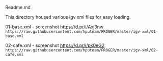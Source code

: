 Readme.md

This directory housed various igv xml files for easy loading.


01-base.xml - screenshot https://d.pr/i/Axj3nw     
`https://raw.githubusercontent.com/hputnam/FROGER/master/igv-xml/01-base.xml`


02-cafe.xml - screenshot https://d.pr/i/pk0eG2    
`https://raw.githubusercontent.com/hputnam/FROGER/master/igv-xml/02-cafe.xml`
